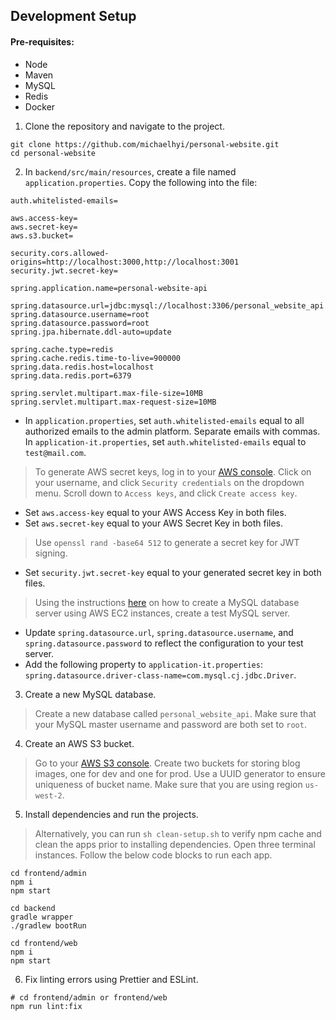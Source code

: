 ## Development Setup

#### Pre-requisites:

- Node
- Maven
- MySQL 
- Redis 
- Docker 

1. Clone the repository and navigate to the project.

```shell
git clone https://github.com/michaelhyi/personal-website.git
cd personal-website
```

2. In `backend/src/main/resources`, create a file named `application.properties`. Copy the following into the file:

```shell
auth.whitelisted-emails=

aws.access-key=
aws.secret-key=
aws.s3.bucket=

security.cors.allowed-origins=http://localhost:3000,http://localhost:3001
security.jwt.secret-key=

spring.application.name=personal-website-api

spring.datasource.url=jdbc:mysql://localhost:3306/personal_website_api
spring.datasource.username=root
spring.datasource.password=root
spring.jpa.hibernate.ddl-auto=update

spring.cache.type=redis
spring.cache.redis.time-to-live=900000
spring.data.redis.host=localhost
spring.data.redis.port=6379

spring.servlet.multipart.max-file-size=10MB
spring.servlet.multipart.max-request-size=10MB
```

- In `application.properties`, set `auth.whitelisted-emails` equal to all authorized emails to the admin platform. Separate emails with commas. In `application-it.properties`, set `auth.whitelisted-emails` equal to `test@mail.com`.

> To generate AWS secret keys, log in to your [AWS console](https://aws.amazon.com/). Click on your username, and click `Security credentials` on the dropdown menu. Scroll down to `Access keys`, and click `Create access key`.

- Set `aws.access-key` equal to your AWS Access Key in both files.
- Set `aws.secret-key` equal to your AWS Secret Key in both files.

> Use `openssl rand -base64 512` to generate a secret key for JWT signing.

- Set `security.jwt.secret-key` equal to your generated secret key in both files.

> Using the instructions [here](https://github.com/michaelhyi/personal-website/blob/prod/DEPLOY.md) on how to create a MySQL database server using AWS EC2 instances, create a test MySQL server. 
- Update `spring.datasource.url`, `spring.datasource.username`, and `spring.datasource.password` to reflect the configuration to your test server.
- Add the following property to `application-it.properties`: `spring.datasource.driver-class-name=com.mysql.cj.jdbc.Driver`.

3. Create a new MySQL database. 

> Create a new database called `personal_website_api`. Make sure that your MySQL master username and password are both set to `root`.

4. Create an AWS S3 bucket.

> Go to your [AWS S3 console](https://s3.console.aws.amazon.com/s3/home?region=us-west-2#). Create two buckets for storing blog images, one for dev and one for prod. Use a UUID generator to ensure uniqueness of bucket name. Make sure that you are using region `us-west-2`.

5. Install dependencies and run the projects.

> Alternatively, you can run `sh clean-setup.sh` to verify npm cache and clean the apps prior to installing dependencies.
> Open three terminal instances. Follow the below code blocks to run each app.

```shell
cd frontend/admin 
npm i
npm start
```

```shell
cd backend 
gradle wrapper
./gradlew bootRun
```

```shell
cd frontend/web 
npm i
npm start
```

6. Fix linting errors using Prettier and ESLint.

```shell
# cd frontend/admin or frontend/web
npm run lint:fix
```
